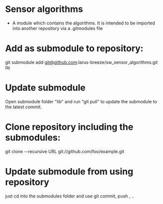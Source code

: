 # Sensor algorithms
- A module which contains the algorithms. It is intended to be imported into another repository via a .gitmodules file
    
# Add as submodule to repository:
git submodule add git@github.com:larus-breeze/sw_sensor_algorithms.git lib

# Update submodule
Open submodule folder "lib" and run "git pull" to update the submodule to the latest commit. 

# Clone repository including the submodules: 
git clone --recursive URL git://github.com/foo/example.git

# Update submodule from using repository
just cd into the submodules folder and use git commit, push , ..
